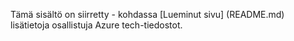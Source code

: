Tämä sisältö on siirretty - kohdassa [Lueminut sivu] (README.md) lisätietoja osallistuja Azure tech-tiedostot.

